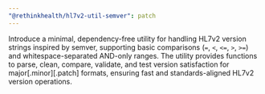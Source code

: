 ```yaml
---
"@rethinkhealth/hl7v2-util-semver": patch
---
```


Introduce a minimal, dependency-free utility for handling HL7v2 version strings inspired by semver, supporting basic comparisons (`=`, `<`, `<=`, `>`, `>=`) and whitespace-separated AND-only ranges. The utility provides functions to parse, clean, compare, validate, and test version satisfaction for major[.minor][.patch] formats, ensuring fast and standards-aligned HL7v2 version operations.

